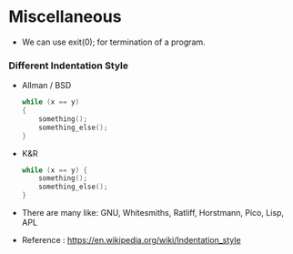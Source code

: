 # Miscellaneous 

- We can use exit(0); for termination of a program.

### Different Indentation Style

- Allman / BSD
    ```cpp
    while (x == y)
    {
        something();
        something_else();
    }
    ```
- K&R
    ```cpp
    while (x == y) {
        something();
        something_else();
    }
    ```
- There are many like: GNU, Whitesmiths, Ratliff, Horstmann, Pico, Lisp, APL

- Reference : https://en.wikipedia.org/wiki/Indentation_style